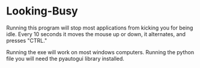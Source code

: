 # Looking-Busy
Running this program will stop most applications from kicking you for being idle. Every 10 seconds it moves the mouse up or down, it alternates, and presses "CTRL."

Running the exe will work on most windows computers.
Running the python file you will need the pyautogui library installed.
